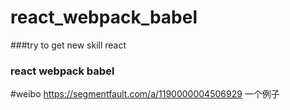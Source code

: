 # react_webpack_babel
###try to get new skill react 
### react  webpack babel


#weibo  https://segmentfault.com/a/1190000004506929 一个例子